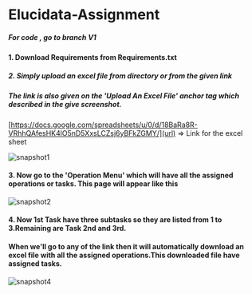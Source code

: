 # Elucidata-Assignment
##### For code , go to branch V1
#### 1. Download Requirements from Requirements.txt

##### 2. Simply upload an excel file from directory or from the given link 
##### The link is also given on the 'Upload An Excel File' anchor tag which described in the give screenshot.

[https://docs.google.com/spreadsheets/u/0/d/18BaRa8R-VRhhQAfesHK4lO5nD5XxsLCZsj6yBFkZGMY/](url) => Link for the excel sheet

![snapshot1](https://user-images.githubusercontent.com/58872658/98233392-ff0b3200-1f84-11eb-9283-46f8b3c14ab7.JPG)

#### 3. Now go to the 'Operation Menu' which will have all the assigned operations or tasks. This page will appear like this 

![snapshot2](https://user-images.githubusercontent.com/58872658/98233925-ae480900-1f85-11eb-93ce-0e0c665e401c.JPG)

#### 4. Now 1st Task have three subtasks so they are listed from 1 to 3.Remaining are Task 2nd and 3rd.
#### When we'll go to any of the link then it will automatically download an excel file with all the assigned operations.This downloaded file have assigned tasks.

![snapshot4](https://user-images.githubusercontent.com/58872658/98234116-fa934900-1f85-11eb-9113-24d97d8b42a6.JPG)
